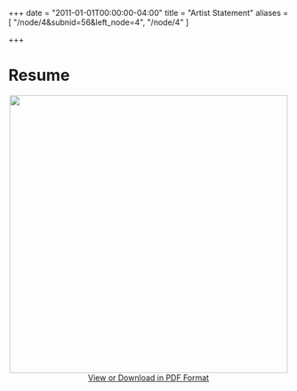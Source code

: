 +++
date = "2011-01-01T00:00:00-04:00"
title = "Artist Statement"
aliases = [
    "/node/4&subnid=56&left_node=4",
    "/node/4"
]

+++

<script src="/js/lightbox-plus-jquery.min.js"></script>

<link rel="stylesheet" href="/css/lightbox.css">

# Resume

<center><a class="example-image-link" href="/img/resume.jpg" data-lightbox="example-1"><img src="/img/resume.jpg" height="500px"></a></center>

<center><a href="/img/resume.pdf" target="_blank">View or Download in PDF Format</a></center>
